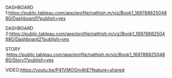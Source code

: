 DASHBOARD 1:https://public.tableau.com/app/profile/nathish.m/viz/Book1_16978882504880/Dashboard1?publish=yes

DASHBOARD 2:https://public.tableau.com/app/profile/nathish.m/viz/Book1_16978882504880/Dashboard2?publish=yes

STORY :https://public.tableau.com/app/profile/nathish.m/viz/Book1_16978882504880/Story1?publish=yes

VIDEO:https://youtu.be/P41VMOGm4hE?feature=shared


